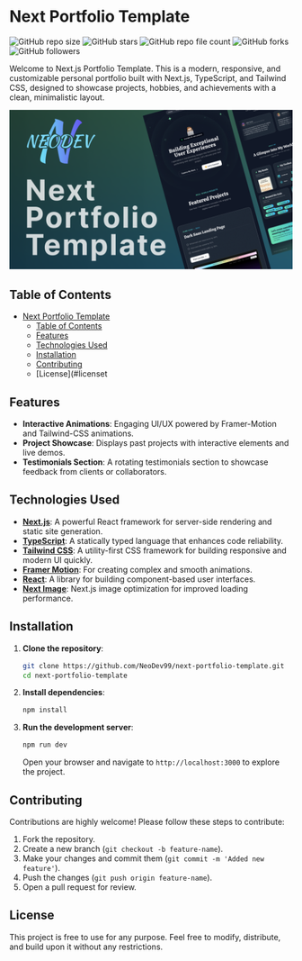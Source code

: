 # Next Portfolio Template

![GitHub repo size](https://img.shields.io/github/repo-size/NeoDev99/next-portfolio-template)
![GitHub stars](https://img.shields.io/github/stars/NeoDev99/next-portfolio-template?style=social)
![GitHub repo file count](https://img.shields.io/github/directory-file-count/NeoDev99/next-portfolio-template)
![GitHub forks](https://img.shields.io/github/forks/NeoDev99/next-portfolio-template?style=social)
![GitHub followers](https://img.shields.io/github/followers/NeoDev99?label=Followers&logoColor=blue&style=flat)

Welcome to Next.js Portfolio Template. This is a modern, responsive, and customizable personal portfolio built with Next.js, TypeScript, and Tailwind CSS, designed to showcase projects, hobbies, and achievements with a clean, minimalistic layout.

![Portfolio Cover](https://github.com/NeoDev99/next-portfolio-template/blob/main/public/cover/cover.png)

## Table of Contents

- [Next Portfolio Template](#next-portfolio-template)
  - [Table of Contents](#table-of-contents)
  - [Features](#features)
  - [Technologies Used](#technologies-used)
  - [Installation](#installation)
  - [Contributing](#contributing)
  - [License](#licenset

## Features

- **Interactive Animations**: Engaging UI/UX powered by Framer-Motion and Tailwind-CSS animations.
- **Project Showcase**: Displays past projects with interactive elements and live demos.
- **Testimonials Section**: A rotating testimonials section to showcase feedback from clients or collaborators.

## Technologies Used

- **[Next.js](https://nextjs.org/)**: A powerful React framework for server-side rendering and static site generation.
- **[TypeScript](https://www.typescriptlang.org/)**: A statically typed language that enhances code reliability.
- **[Tailwind CSS](https://tailwindcss.com/)**: A utility-first CSS framework for building responsive and modern UI quickly.
- **[Framer Motion](https://www.framer.com/motion/)**: For creating complex and smooth animations.
- **[React](https://reactjs.org/)**: A library for building component-based user interfaces.
- **[Next Image](https://nextjs.org/docs/api-reference/next/image)**: Next.js image optimization for improved loading performance.

## Installation

1. **Clone the repository**:

   ```bash
   git clone https://github.com/NeoDev99/next-portfolio-template.git
   cd next-portfolio-template
   ```

2. **Install dependencies**:

   ```bash
   npm install
   ```

3. **Run the development server**:

   ```bash
   npm run dev
   ```

    Open your browser and navigate to `http://localhost:3000` to explore the project.

## Contributing

Contributions are highly welcome! Please follow these steps to contribute:

1. Fork the repository.
2. Create a new branch (`git checkout -b feature-name`).
3. Make your changes and commit them (`git commit -m 'Added new feature'`).
4. Push the changes (`git push origin feature-name`).
5. Open a pull request for review.

## License

This project is free to use for any purpose. Feel free to modify, distribute, and build upon it without any restrictions.
